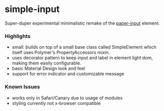 # simple-input

Super-duper experimental minimalistic remake of the [paper-input](http://github.com/polymerelements/paper-input) element.

### Highlights
* small: builds on top of a small base class called SimpleElement which
itself uses Polymer's PropertyAccessors mixin.
* uses decorator pattern to keep input and label in element light dom, making
them easily configurable.
* basic Material Design look and feel
* support for error indicator and customizable message

### Known Issues
* works only in Safari/Canary due to usage of modules
* styling currently not x-browser compatible
